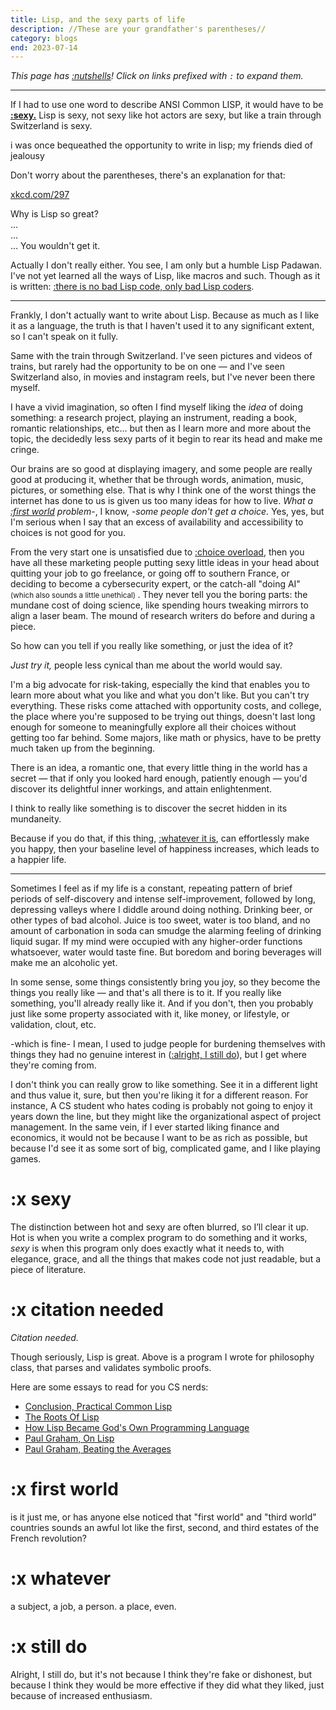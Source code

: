 ```yaml
---
title: Lisp, and the sexy parts of life
description: //These are your grandfather's parentheses//
category: blogs
end: 2023-07-14
---
```


_This page has [:nutshells](https://ncase.me/nutshell/#WhatIsNutshell)! Click on links prefixed with `:` to expand them._

-------------------------------------------------------------------------------

If I had to use one word to describe ANSI Common LISP, it would have to be **[:sexy.](#sexy)**
Lisp is sexy, not sexy like hot actors are sexy, but like a train through Switzerland is sexy.

<article-image src='lisp_ss.png' alt='Screenshot of the code and output from running test4.txt'> </article-image>
<div class='img-caption'> i was once bequeathed the opportunity to write in lisp; my friends died of jealousy </div>

Don't worry about the parentheses, there's an explanation for that:

<article-image src='lisp_cycles.png' alt=''> </article-image>
<div class='img-caption'> <a target='_blank' href='https://xkcd.com/297'> xkcd.com/297 </a> </div>

Why is Lisp so great?  
...  
...  
... You wouldn't get it. 

Actually I don't really either. 
You see, I am only but a humble Lisp Padawan. 
I've not yet learned all the ways of Lisp, like macros and such.
Though as it is written: [:there is no bad Lisp code, only bad Lisp coders](#citation-needed).

---

Frankly, I don't actually want to write about Lisp. 
Because as much as I like it as a language, the truth is that I haven't used it to any significant extent, so I can't speak on it fully.

Same with the train through Switzerland. 
I've seen pictures and videos of trains, but rarely had the opportunity to be on one 
— and I've seen Switzerland also, in movies and instagram reels, but I've never been there myself.

I have a vivid imagination, so often I find myself liking the _idea_ of doing something: a research project, playing an instrument, reading a book, romantic relationships, etc... but then as I learn more and more about the topic, the decidedly less sexy parts of it begin to rear its head and make me cringe.

Our brains are so good at displaying imagery, and some people are really good at producing it, whether that be through words, animation, music, pictures, or something else. 
That is why I think one of the worst things the internet has done to us is given us too many ideas for how to live. 
_What a [:first world](#first-world) problem-_, I know, _-some people don't get a choice._ 
Yes, yes, but I'm serious when I say that an excess of availability and accessibility to choices is not good for you. 

From the very start one is unsatisfied due to [:choice overload](https://thedecisionlab.com/biases/choice-overload-bias), then you have all these marketing people putting sexy little ideas in your head about quitting your job to go freelance, or going off to southern France, or deciding to become a cybersecurity expert, or the catch-all "doing AI" 
<small class='whisper'>(which also sounds a little unethical) </small>.
They never tell you the boring parts:
the mundane cost of doing science, like spending hours tweaking mirrors to align a laser beam.
The mound of research writers do before and during a piece.

So how can you tell if you really like something, or just the idea of it?

_Just try it,_ people less cynical than me about the world would say. 

I'm a big advocate for risk-taking, especially the kind that enables you to learn more about what you like and what you don't like. 
But you can't try everything.
These risks come attached with opportunity costs, and college, the place where you're supposed to be trying out things, doesn't last long enough for someone to meaningfully explore all their choices without getting too far behind.
Some majors, like math or physics, have to be pretty much taken up from the beginning. 

There is an idea, a romantic one, that every little thing in the world has a secret — that if only you looked hard enough, patiently enough — you'd discover its delightful inner workings, and attain enlightenment.

I think to really like something is to discover the secret hidden in its mundaneity.

Because if you do that, if this thing, [:whatever it is](#whatever), can effortlessly make you happy, then your baseline level of happiness increases, which leads to a happier life.

---

Sometimes I feel as if my life is a constant, repeating pattern of brief periods of self-discovery and intense self-improvement, followed by long, depressing valleys where I diddle around doing nothing.
Drinking beer, or other types of bad alcohol. 
Juice is too sweet, water is too bland, and no amount of carbonation in soda can smudge the alarming feeling of drinking liquid sugar. 
If my mind were occupied with any higher-order functions whatsoever, water would taste fine. 
But boredom and boring beverages will make me an alcoholic yet.

In some sense, some things consistently bring you joy, so they become the things you really like — and that's all there is to it. 
If you really like something, you'll already really like it. 
And if you don't, then you probably just like some property associated with it, like money, or lifestyle, or validation, clout, etc. 

-which is fine- I mean, I used to judge people for burdening themselves with things they had no genuine interest in ([:alright, I still do](#still-do)), 
but I get where they're coming from.

I don't think you can really grow to like something.
See it in a different light and thus value it, sure, but then you're liking it for a different reason.
For instance, A CS student who hates coding is probably not going to enjoy it years down the line, but they might like the organizational aspect of project management. 
In the same vein, if I ever started liking finance and economics, it would not be because I want to be as rich as possible, but because I'd see it as some sort of big, complicated game, and I like playing games. 



# \:x sexy

The distinction between hot and sexy are often blurred, so I’ll clear it up. Hot is when you write a complex program to do something and it works, _sexy_ is when this program only does exactly what it needs to, with elegance, grace, and all the things that makes code not just readable, but a piece of literature.

# \:x citation needed

_Citation needed._

Though seriously, Lisp is great. 
Above is a program I wrote for philosophy class, that parses and validates symbolic proofs. 

Here are some essays to read for you CS nerds:
- [Conclusion, Practical Common Lisp](https://gigamonkeys.com/book/conclusion-whats-next.html)
- [The Roots Of Lisp](http://languagelog.ldc.upenn.edu/myl/llog/jmc.pdf)
- [How Lisp Became God's Own Programming Language](https://twobithistory.org/2018/10/14/lisp.html)
- [Paul Graham, On Lisp](http://www.paulgraham.com/onlisp.html)
- [Paul Graham, Beating the Averages](http://www.paulgraham.com/avg.html)

# \:x first world

is it just me, or has anyone else noticed that "first world" and "third world" countries sounds an awful lot like the first, second, and third estates of the French revolution?

# \:x whatever

a subject, a job, a person. a place, even.

# \:x still do

Alright, I still do, but it's not because I think they're fake or dishonest, but because I think they would be more effective if they did what they liked,
just because of increased enthusiasm. 

